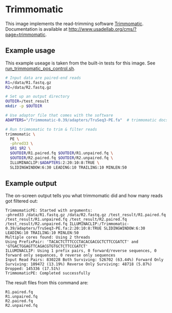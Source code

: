 # Trimmomatic

This image implements the read-trimming software [Trimmomatic](http://www.usadellab.org/cms/?page=trimmomatic).
Documentation is available at http://www.usadellab.org/cms/?page=trimmomatic. 

## Example usage
This example useage is taken from the built-in tests for this image. See [run_trimmomatic_pos_control.sh](tests/scripts/run_trimmomatic_pos_control.sh).

```bash
# Input data are paired-end reads
R1=/data/R1.fastq.gz
R2=/data/R2.fastq.gz

# Set up an output directory
OUTDIR=/test_result
mkdir -p $OUTDIR

# Use adaptor file that comes with the software
ADAPTERS="/Trimmomatic-0.39/adapters/TruSeq3-PE.fa"  # trimmomatic docs says these are used in HiSeq and MiSeq machines

# Run trimmomatic to trim & filter reads
trimmomatic \
  PE \
  -phred33 \
  $R1 $R2 \
  $OUTDIR/R1.paired.fq $OUTDIR/R1.unpaired.fq \
  $OUTDIR/R2.paired.fq $OUTDIR/R2.unpaired.fq \
  ILLUMINACLIP:$ADAPTERS:2:20:10:8:TRUE \
  SLIDINGWINDOW:6:30 LEADING:10 TRAILING:10 MINLEN:50
```

## Example output 

The on-screen output tells you what trimmomatic did and how many reads got filtered out:
```
TrimmomaticPE: Started with arguments:
-phred33 /data/R1.fastq.gz /data/R2.fastq.gz /test_result/R1.paired.fq /test_result/R1.unpaired.fq /test_result/R2.paired.fq /test_result/R2.unpaired.fq ILLUMINACLIP:/Trimmomatic-0.39/adapters/TruSeq3-PE.fa:2:20:10:8:TRUE SLIDINGWINDOW:6:30 LEADING:10 TRAILING:10 MINLEN:50
Multiple cores found: Using 2 threads
Using PrefixPair: 'TACACTCTTTCCCTACACGACGCTCTTCCGATCT' and 'GTGACTGGAGTTCAGACGTGTGCTCTTCCGATCT'
ILLUMINACLIP: Using 1 prefix pairs, 0 forward/reverse sequences, 0 forward only sequences, 0 reverse only sequences
Input Read Pairs: 830228 Both Surviving: 526702 (63.44%) Forward Only Surviving: 109472 (13.19%) Reverse Only Surviving: 48718 (5.87%) Dropped: 145336 (17.51%)
TrimmomaticPE: Completed successfully
```

The result files from this command are:
```
R1.paired.fq
R1.unpaired.fq
R2.paired.fq
R2.unpaired.fq
```
